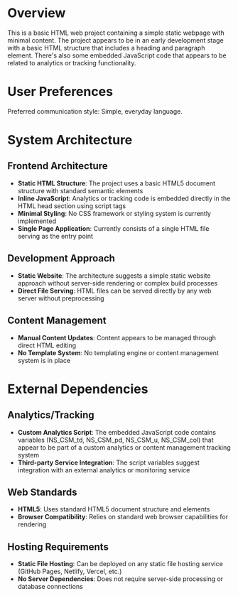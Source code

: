 # Overview

This is a basic HTML web project containing a simple static webpage with minimal content. The project appears to be in an early development stage with a basic HTML structure that includes a heading and paragraph element. There's also some embedded JavaScript code that appears to be related to analytics or tracking functionality.

# User Preferences

Preferred communication style: Simple, everyday language.

# System Architecture

## Frontend Architecture
- **Static HTML Structure**: The project uses a basic HTML5 document structure with standard semantic elements
- **Inline JavaScript**: Analytics or tracking code is embedded directly in the HTML head section using script tags
- **Minimal Styling**: No CSS framework or styling system is currently implemented
- **Single Page Application**: Currently consists of a single HTML file serving as the entry point

## Development Approach
- **Static Website**: The architecture suggests a simple static website approach without server-side rendering or complex build processes
- **Direct File Serving**: HTML files can be served directly by any web server without preprocessing

## Content Management
- **Manual Content Updates**: Content appears to be managed through direct HTML editing
- **No Template System**: No templating engine or content management system is in place

# External Dependencies

## Analytics/Tracking
- **Custom Analytics Script**: The embedded JavaScript code contains variables (NS_CSM_td, NS_CSM_pd, NS_CSM_u, NS_CSM_col) that appear to be part of a custom analytics or content management tracking system
- **Third-party Service Integration**: The script variables suggest integration with an external analytics or monitoring service

## Web Standards
- **HTML5**: Uses standard HTML5 document structure and elements
- **Browser Compatibility**: Relies on standard web browser capabilities for rendering

## Hosting Requirements
- **Static File Hosting**: Can be deployed on any static file hosting service (GitHub Pages, Netlify, Vercel, etc.)
- **No Server Dependencies**: Does not require server-side processing or database connections